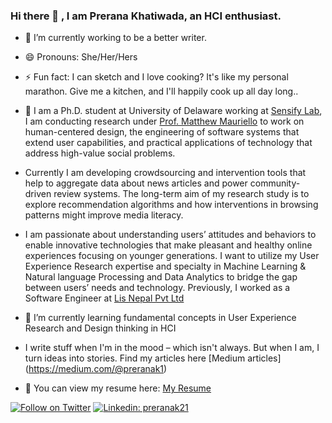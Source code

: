 ### Hi there 👋 , I am Prerana Khatiwada, an HCI enthusiast.

<!--
**Preranakh/Preranakh** is a ✨ _special_ ✨ repository because its `README.md` (this file) appears on your GitHub profile.

Here are some ideas to get you started:

- 🔭 I’m currently working on ...
- 🌱 I’m currently learning ...
- 👯 I’m looking to collaborate on ...
- 🤔 I’m looking for help with ...
- 💬 Ask me about ...
- 📫 How to reach me: ...
- 😄 Pronouns: ...
- ⚡ Fun fact: ...
-->


- 🔭 I’m currently working to be a better writer.
- 😄 Pronouns: She/Her/Hers
- ⚡ Fun fact: I can sketch and I love cooking? It's like my personal marathon. Give me a kitchen, and I'll happily cook up all day long..


- 🔭 I am a Ph.D. student at University of Delaware working at [Sensify Lab](https://sensifylab.cis.udel.edu/), I am conducting research under [Prof. Matthew Mauriello](https://www.eecis.udel.edu/~mlm/) to work on human-centered design, the engineering of software systems that extend user capabilities, and practical applications of technology that address high-value social problems. 

- Currently I am developing crowdsourcing and intervention tools that help to aggregate data about news articles and power community-driven review systems. The long-term aim of my research study is to explore recommendation algorithms and how interventions in browsing patterns might improve media literacy.

- I am passionate about understanding users’ attitudes and behaviors to enable innovative technologies that make pleasant and healthy online experiences focusing on younger generations. I want to utilize my User Experience Research expertise and specialty in Machine Learning & Natural language Processing and Data Analytics to bridge the gap between users’ needs and technology.
Previously, I worked as a Software Engineer at [Lis Nepal Pvt Ltd](https://lisnepal.com.np/)

- 🌱 I’m currently learning fundamental concepts in User Experience Research and Design thinking in HCI
- I write stuff when I'm in the mood – which isn't always. But when I am, I turn ideas into stories. Find my articles here [Medium articles] (https://medium.com/@preranak1)
- 📃  You can view my resume here: [My Resume](https://preranakh.github.io/cv/)

[![Follow on Twitter](https://img.shields.io/badge/--twitter?label=Follow&logo=Twitter&style=social)](https://twitter.com/PreranaKh2) [![Linkedin: preranak21](https://img.shields.io/badge/-Connect-blue?style=flat-square&logo=Linkedin&logoColor=white&link=https://www.linkedin.com/in/preranak21/)](https://www.linkedin.com/in/preranak21/) 

<!--![Prerana's github stats](https://github-readme-stats.vercel.app/api?username=Preranakh&show_icons=true&hide=["stars"]&hide_border=true)-->


